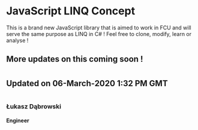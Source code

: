 # JavaScript LINQ Concept
This is a brand new JavaScript library that is aimed to work in FCU and will serve the same purpose as LINQ in C# ! Feel free to clone, modify, learn or analyse !

## More updates on this coming soon !
#
## Updated on 06-March-2020 1:32 PM GMT
#

### Łukasz Dąbrowski
#### Engineer

